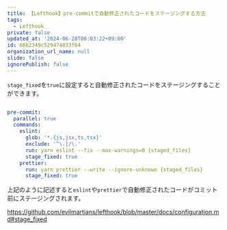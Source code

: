 ```yaml
---
title: 【Lefthook】pre-commitで自動修正されたコードをステージングする方法
tags:
  - Lefthook
private: false
updated_at: '2024-06-28T00:03:22+09:00'
id: 66b2349c529474033f64
organization_url_name: null
slide: false
ignorePublish: false
---
```

`stage_fixed`を`true`に設定すると自動修正されたコードをステージングすることができます。

```lefthook.yml

pre-commit:
  parallel: true
  commands:
    eslint:
      glob: '*.{js,jsx,ts,tsx}'
      exclude: '^\.|/\.'
      run: yarn eslint --fix --max-warnings=0 {staged_files}
      stage_fixed: true
    prettier:
      run: yarn prettier --write --ignore-unknown {staged_files}
      stage_fixed: true

```

上記のように記述すると`eslint`や`prettier`で自動修正されたコードがコミット前にステージングされます。

https://github.com/evilmartians/lefthook/blob/master/docs/configuration.md#stage_fixed
